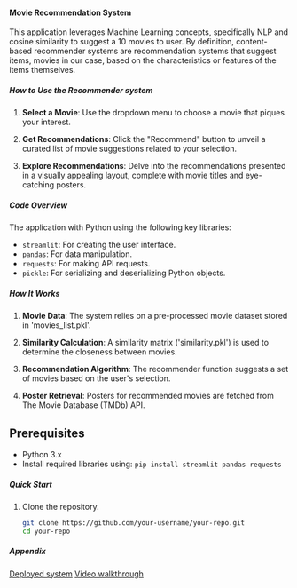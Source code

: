 #### Movie Recommendation System 

This application leverages Machine Learning concepts, specifically NLP and cosine similarity to suggest a 10 movies to user. By definition, content-based recommender systems are recommendation systems that suggest items, movies in our case, based on the characteristics or features of the items themselves.

##### How to Use the Recommender system

1. **Select a Movie**: Use the dropdown menu to choose a movie that piques your interest.

2. **Get Recommendations**: Click the "Recommend" button to unveil a curated list of movie suggestions related to your selection.

3. **Explore Recommendations**: Delve into the recommendations presented in a visually appealing layout, complete with movie titles and eye-catching posters.

##### Code Overview

The application with Python using the following key libraries:

- `streamlit`: For creating the user interface.
- `pandas`: For data manipulation.
- `requests`: For making API requests.
- `pickle`: For serializing and deserializing Python objects.

##### How It Works

1. **Movie Data**: The system relies on a pre-processed movie dataset stored in 'movies_list.pkl'.

2. **Similarity Calculation**: A similarity matrix ('similarity.pkl') is used to determine the closeness between movies.

3. **Recommendation Algorithm**: The recommender function suggests a set of movies based on the user's selection.

4. **Poster Retrieval**: Posters for recommended movies are fetched from The Movie Database (TMDb) API.

## Prerequisites

- Python 3.x
- Install required libraries using: `pip install streamlit pandas requests`

##### Quick Start

1. Clone the repository.

   ```bash
   git clone https://github.com/your-username/your-repo.git
   cd your-repo
##### Appendix
[Deployed system](https://movie-recommender-systemgit-89erqew5mmuc6kz8xadk6n.streamlit.app/)
[Video walkthrough](https://www.openai.com)

